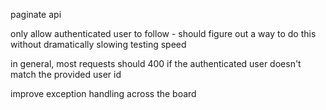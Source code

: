 paginate api

only allow authenticated user to follow - should figure out a way to do this without dramatically slowing testing speed

in general, most requests should 400 if the authenticated user doesn't match the provided user id

improve exception handling across the board